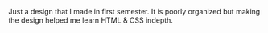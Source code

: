 Just a design that I made in first semester. It is poorly organized but making the design helped me learn HTML & CSS indepth.

